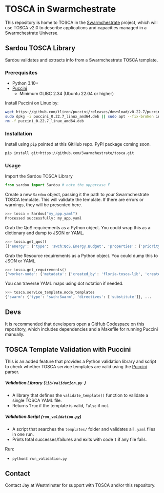 # TOSCA in Swarmchestrate

This repository is home to TOSCA in the [Swarmchestrate](https://www.swarmchestrate.eu/) project, which will use TOSCA v2.0 to describe applications and capacities managed in a Swarmchestrate Universe.


## Sardou TOSCA Library

Sardou validates and extracts info from a Swarmchestrate TOSCA template.

### Prerequisites
- Python 3.10+
- [Puccini](https://github.com/tliron/puccini)
  - Minimum GLIBC 2.34 (Ubuntu 22.04 or higher)
  
Install Puccini on Linux by:
```sh
wget https://github.com/tliron/puccini/releases/download/v0.22.7/puccini_0.22.7_linux_amd64.deb
sudo dpkg -i puccini_0.22.7_linux_amd64.deb || sudo apt --fix-broken install -y
rm -f puccini_0.22.7_linux_amd64.deb
```

### Installation

Install using `pip` pointed at this GitHub repo. PyPI package coming soon.

```bash
pip install git+https://github.com/Swarmchestrate/tosca.git
```

### Usage

Import the Sardou TOSCA Library

```python
from sardou import Sardou # note the uppercase F
```

Create a new `Sardou` object, passing it the path to your Swarmchestrate TOSCA template.
This will validate the template. If there are errors or warnings, they will be presented here.

```python
>>> tosca = Sardou("my_app.yaml")
Processed successfully: my_app.yaml 
```

Grab the QoS requirements as a Python object.
You could wrap this as a dictionary and dump to JSON or YAML.

```python
>>> tosca.get_qos()
[{'energy': {'type': 'swch:QoS.Energy.Budget', 'properties': {'priority': 0.3, 'target': 10}}}...
```

Grab the Resource requirements as a Python object.
You could dump this to JSON or YAML.

```python
>>> tosca.get_requirements()
{'worker-node': {'metadata': {'created_by': 'floria-tosca-lib', 'created_at': '2025-09-16T14:51:24Z', 'description': 'Generated from node worker-node', 'version': '1.0'}, 'capabilities': {'host': {'properties': {'num-cpus': {'$greater_than': 4}, 'mem-size': {'$greater_than': '8 GB'}}}, ...
```

You can traverse YAML maps using dot notation if needed.

```python
>>> tosca.service_template.node_templates
{'swarm': {'type': 'swch:Swarm', 'directives': ['substitute']}, ...
```

## Devs

It is recommended that developers open a GitHub Codespace on this repository, which includes dependencies and a Makefile for running Puccini manually.

## TOSCA Template Validation with Puccini

This is an added feature that provides a Python validation library and script to check whether TOSCA service templates are valid using the [Puccini](https://github.com/tliron/puccini) parser.

##### Validation Library (`lib/validation.py `)
- A library that defines the `validate_template()` function to validate a single TOSCA YAML file.
- Returns `True` if the template is valid, `False` if not.

##### Validation Script (`run_validation.py`)
- A script that searches the `templates/` folder and validates all `.yaml` files in one run.
- Prints total successes/failures and exits with code `1` if any file fails.
  
Run:
- `python3 run_validation.py`


## Contact

Contact Jay at Westminster for support with TOSCA and/or this repository.
